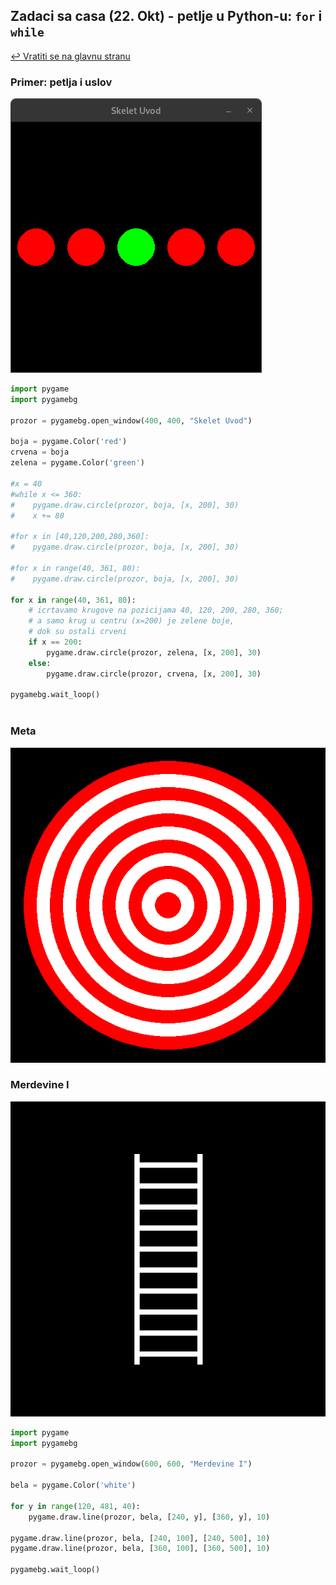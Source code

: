 ## Zadaci sa casa (22. Okt) - petlje u Python-u: `for` i `while`

[↩️ Vratiti se na glavnu stranu](../README.md)

### Primer: petlja i uslov

![](slike/petlja_if_primer.png)

```python
import pygame
import pygamebg

prozor = pygamebg.open_window(400, 400, "Skelet Uvod")

boja = pygame.Color('red')
crvena = boja
zelena = pygame.Color('green')

#x = 40
#while x <= 360:
#    pygame.draw.circle(prozor, boja, [x, 200], 30)
#    x += 80

#for x in [40,120,200,280,360]:
#    pygame.draw.circle(prozor, boja, [x, 200], 30)

#for x in range(40, 361, 80):
#    pygame.draw.circle(prozor, boja, [x, 200], 30)

for x in range(40, 361, 80):
    # icrtavamo krugove na pozicijama 40, 120, 200, 280, 360;
    # a samo krug u centru (x=200) je zelene boje, 
    # dok su ostali crveni
    if x == 200:
        pygame.draw.circle(prozor, zelena, [x, 200], 30)
    else:
        pygame.draw.circle(prozor, crvena, [x, 200], 30)

pygamebg.wait_loop()



```

### Meta

![](slike/meta.png)

### Merdevine I

![](slike/stepenice.png)

```python
import pygame
import pygamebg

prozor = pygamebg.open_window(600, 600, "Merdevine I")

bela = pygame.Color('white')

for y in range(120, 481, 40):
    pygame.draw.line(prozor, bela, [240, y], [360, y], 10)
    
pygame.draw.line(prozor, bela, [240, 100], [240, 500], 10)
pygame.draw.line(prozor, bela, [360, 100], [360, 500], 10)

pygamebg.wait_loop()
```
